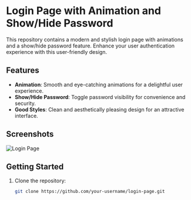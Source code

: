 # Login Page with Animation and Show/Hide Password

This repository contains a modern and stylish login page with animations and a show/hide password feature. Enhance your user authentication experience with this user-friendly design.

## Features

- **Animation**: Smooth and eye-catching animations for a delightful user experience.
- **Show/Hide Password**: Toggle password visibility for convenience and security.
- **Good Styles**: Clean and aesthetically pleasing design for an attractive interface.

## Screenshots

![Login Page](screenshots/login-page.png)

## Getting Started

1. Clone the repository:

   ```bash
   git clone https://github.com/your-username/login-page.git
